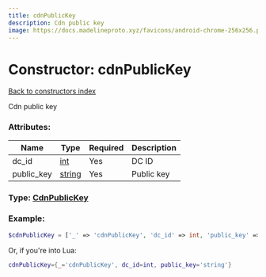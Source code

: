 ```yaml
---
title: cdnPublicKey
description: Cdn public key
image: https://docs.madelineproto.xyz/favicons/android-chrome-256x256.png
---
```

# Constructor: cdnPublicKey  
[Back to constructors index](index.md)



Cdn public key

### Attributes:

| Name     |    Type       | Required | Description |
|----------|---------------|----------|-------------|
|dc\_id|[int](../types/int.md) | Yes|DC ID|
|public\_key|[string](../types/string.md) | Yes|Public key|



### Type: [CdnPublicKey](../types/CdnPublicKey.md)


### Example:

```php
$cdnPublicKey = ['_' => 'cdnPublicKey', 'dc_id' => int, 'public_key' => 'string'];
```  


Or, if you're into Lua:

```lua
cdnPublicKey={_='cdnPublicKey', dc_id=int, public_key='string'}

```


